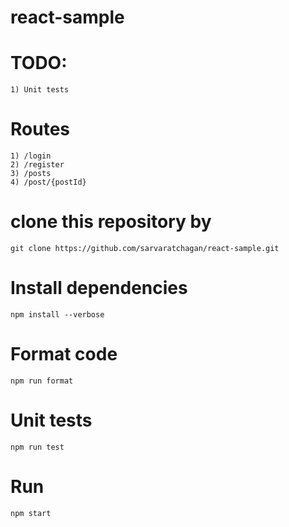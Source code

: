 # react-sample

# TODO:

    1) Unit tests
    
# Routes

    1) /login
    2) /register
    3) /posts
    4) /post/{postId}
    
    
# clone this repository by 

  ```git clone https://github.com/sarvaratchagan/react-sample.git```

# Install dependencies

  ```npm install --verbose```
  
# Format code

  ```npm run format```
  
# Unit tests

``` npm run test ```

# Run

``` npm start ```
